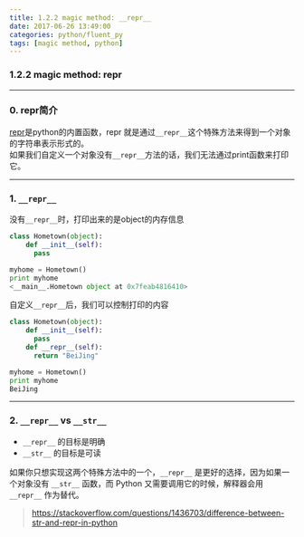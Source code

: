 ```yaml
---
title: 1.2.2 magic method: __repr__
date: 2017-06-26 13:49:00
categories: python/fluent_py
tags: [magic method, python]
---
```

### 1.2.2 magic method: __repr__

---

### 0. repr简介
[repr](https://docs.python.org/2/library/functions.html#func-repr)是python的内置函数，repr 就是通过`__repr__`这个特殊方法来得到一个对象的字符串表示形式的。  
如果我们自定义一个对象没有`__repr__`方法的话，我们无法通过print函数来打印它。

---

### 1. `__repr__`
没有`__repr__`时，打印出来的是object的内存信息
``` python
class Hometown(object):
    def __init__(self):
      pass

myhome = Hometown()
print myhome
<__main__.Hometown object at 0x7feab4816410>
```
自定义`__repr__`后，我们可以控制打印的内容
``` python
class Hometown(object):
    def __init__(self):
      pass
    def __repr__(self):
      return "BeiJing"

myhome = Hometown()
print myhome
BeiJing
```

---

### 2. `__repr__` vs `__str__`
- `__repr__` 的目标是明确
- `__str__` 的目标是可读

如果你只想实现这两个特殊方法中的一个，`__repr__` 是更好的选择，因为如果一个对象没有 `__str__` 函数，而 Python 又需要调用它的时候，解释器会用 `__repr__` 作为替代。
> https://stackoverflow.com/questions/1436703/difference-between-str-and-repr-in-python
